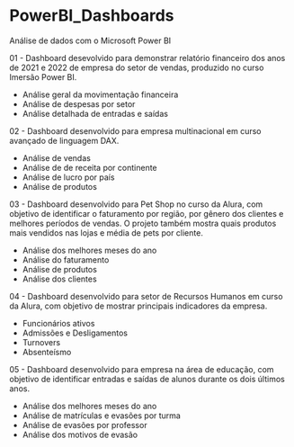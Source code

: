 # PowerBI_Dashboards

Análise de dados com o Microsoft Power BI

01 - Dashboard desevolvido para demonstrar relatório financeiro dos anos de 2021 e 2022 de empresa do setor de vendas, produzido no curso Imersão Power BI.

- Análise geral da movimentação financeira
- Análise de despesas por setor
- Análise detalhada de entradas e saídas

02 - Dashboard desenvolvido para empresa multinacional em curso avançado de linguagem DAX. 

- Análise de vendas 
- Análise de de receita por continente
- Análise de lucro por país
- Análise de produtos

03 - Dashboard desenvolvido para Pet Shop no curso da Alura, com objetivo de identificar o faturamento por região, por gênero dos clientes e melhores períodos de vendas. O projeto também mostra quais produtos mais vendidos nas lojas e média de pets por cliente.

- Análise dos melhores meses do ano
- Análise do faturamento
- Análise de produtos
- Análise dos clientes

04 - Dashboard desenvolvido para setor de Recursos Humanos em curso da Alura, com objetivo de mostrar principais indicadores da empresa.

- Funcionários ativos
- Admissões e Desligamentos
- Turnovers
- Absenteísmo

05 - Dashboard desenvolvido para empresa na área de educação, com objetivo de identificar entradas e saídas de alunos durante os dois últimos anos.

- Análise dos melhores meses do ano
- Análise de matrículas e evasões por turma
- Análise de evasões por professor
- Análise dos motivos de evasão

